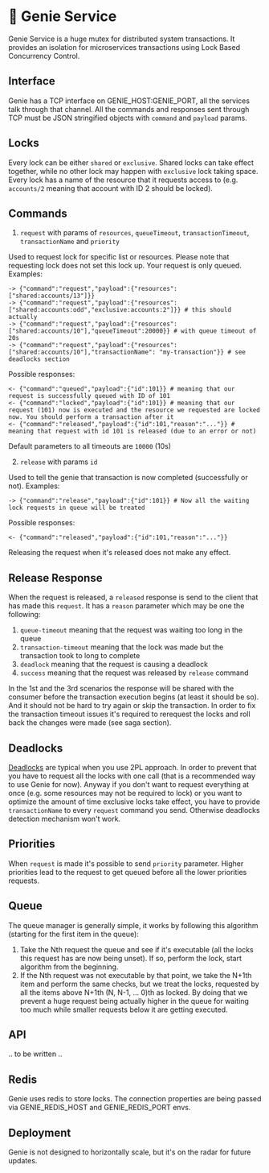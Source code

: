 # 🧞 Genie Service

Genie Service is a huge mutex for distributed system transactions. It provides an isolation for microservices transactions using Lock Based Concurrency Control.

## Interface

Genie has a TCP interface on GENIE_HOST:GENIE_PORT, all the services talk through that channel. All the commands and responses sent through TCP must be JSON stringified objects with `command` and `payload` params.

## Locks

Every lock can be either `shared` or `exclusive`. Shared locks can take effect together, while no other lock may happen with `exclusive` lock taking space. Every lock has a name of the resource that it requests access to (e.g. `accounts/2` meaning that account with ID 2 should be locked).

## Commands

1. `request` with params of `resources`, `queueTimeout`, `transactionTimeout`, `transactionName` and `priority`

Used to request lock for specific list or resources. Please note that requesting lock does not set this lock up. Your request is only queued. Examples:

```
-> {"command":"request","payload":{"resources":["shared:accounts/13"]}}
-> {"command":"request","payload":{"resources":["shared:accounts:odd","exclusive:accounts:2"]}} # this should actually
-> {"command":"request","payload":{"resources":["shared:accounts/10"],"queueTimeout":20000}} # with queue timeout of 20s
-> {"command":"request","payload":{"resources":["shared:accounts/10"],"transactionName": "my-transaction"}} # see deadlocks section
```

Possible responses:

```
<- {"command":"queued","payload":{"id":101}} # meaning that our request is successfully queued with ID of 101
<- {"command":"locked","payload":{"id":101}} # meaning that our request (101) now is executed and the resource we requested are locked now. You should perform a transaction after it
<- {"command":"released","payload":{"id":101,"reason":"..."}} # meaning that request with id 101 is released (due to an error or not)
```

Default parameters to all timeouts are `10000` (10s)

2. `release` with params `id`

Used to tell the genie that transaction is now completed (successfully or not). Examples:

```
-> {"command":"release","payload":{"id":101}} # Now all the waiting lock requests in queue will be treated
```

Possible responses:

```
<- {"command":"released","payload":{"id":101,"reason":"..."}}
```

Releasing the request when it's released does not make any effect.

## Release Response

When the request is released, a `released` response is send to the client that has made this `request`. It has a `reason` parameter which may be one the following:

1. `queue-timeout` meaning that the request was waiting too long in the queue
2. `transaction-timeout` meaning that the lock was made but the transaction took to long to complete
3. `deadlock` meaning that the request is causing a deadlock
4. `success` meaning that the request was released by `release` command

In the 1st and the 3rd scenarios the response will be shared with the consumer before the transaction execution begins (at least it should be so). And it should not be hard to try again or skip the transaction. In order to fix the transaction timeout issues it's required to rerequest the locks and roll back the changes were made (see saga section).

## Deadlocks

[Deadlocks](https://en.wikipedia.org/wiki/Deadlock) are typical when you use 2PL approach. In order to prevent that you have to request all the locks with one call (that is a recommended way to use Genie for now). Anyway if you don't want to request everything at once (e.g. some resources may not be required to lock) or you want to optimize the amount of time exclusive locks take effect, you have to provide `transactionName` to every `request` command you send. Otherwise deadlocks detection mechanism won't work.

## Priorities

When `request` is made it's possible to send `priority` parameter. Higher priorities lead to the request to get queued before all the lower priorities requests.

## Queue

The queue manager is generally simple, it works by following this algorithm (starting for the first item in the queue):

1. Take the Nth request the queue and see if it's executable (all the locks this request has are now being unset). If so, perform the lock, start algorithm from the beginning.
2. If the Nth request was not executable by that point, we take the N+1th item and perform the same checks, but we treat the locks, requested by all the items above N+1th (N, N-1, ... 0)th as locked. By doing that we prevent a huge request being actually higher in the queue for waiting too much while smaller requests below it are getting executed.

## API

.. to be written ..

## Redis

Genie uses redis to store locks. The connection properties are being passed via GENIE_REDIS_HOST and GENIE_REDIS_PORT envs.

## Deployment

Genie is not designed to horizontally scale, but it's on the radar for future updates.